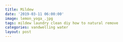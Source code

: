 ```yaml
---
title: Mildew
date: '2019-03-11 06:00:00'
image: lemon_yoga_.jpg
tags: mildew laundry clean diy how to natural remove
categories: vandwelling water
layout: post
---
```


